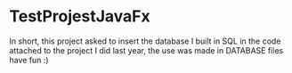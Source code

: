 # TestProjestJavaFx
In short, this project asked to insert the database I built in SQL in the code attached to the project I did last year, the use was made in DATABASE files
have fun :)
